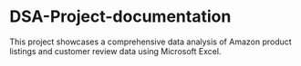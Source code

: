 # DSA-Project-documentation
This project showcases a comprehensive data analysis of Amazon product listings and customer review data using Microsoft Excel.
